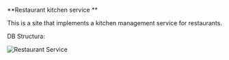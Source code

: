 **Restaurant kitchen service
**

This is a site that implements a kitchen management service for restaurants.

DB Structura:

![Restaurant Service](https://github.com/user-attachments/assets/f1cb6441-b4cf-4dc5-87f9-2c8ffcd14b02)
